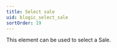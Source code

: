 ```yaml
---
title: Select sale
uid: blogic_select_sale
sortOrder: 19
---
```


This element can be used to select a Sale.
